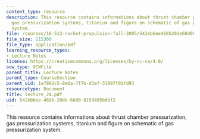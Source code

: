 ```yaml
---
content_type: resource
description: This resource contains informations about thrust chamber pressurization,
  gas pressurization systems, titanium and figure on schematic of gas pressurization
  system.
file: /courses/16-512-rocket-propulsion-fall-2005/542eb6ee468b20de68d0015d405bdbf2_lecture_24.pdf
file_size: 115360
file_type: application/pdf
learning_resource_types:
- Lecture Notes
license: https://creativecommons.org/licenses/by-nc-sa/4.0/
ocw_type: OCWFile
parent_title: Lecture Notes
parent_type: CourseSection
parent_uid: 1a7892c5-8e6a-7f7b-d3ef-33897f01fd93
resourcetype: Document
title: lecture_24.pdf
uid: 542eb6ee-468b-20de-68d0-015d405bdbf2
---
```

This resource contains informations about thrust chamber pressurization, gas pressurization systems, titanium and figure on schematic of gas pressurization system.
